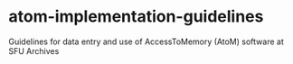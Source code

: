 # atom-implementation-guidelines
Guidelines for data entry and use of AccessToMemory (AtoM) software at SFU Archives
